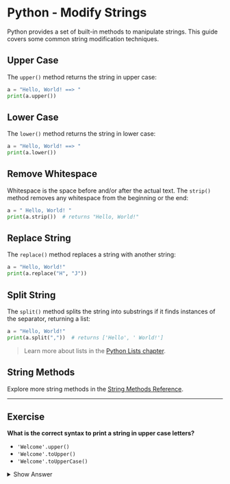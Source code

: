 # Python - Modify Strings

Python provides a set of built-in methods to manipulate strings. This guide covers some common string modification techniques.

## Upper Case

The `upper()` method returns the string in upper case:

```python
a = "Hello, World! ==> "
print(a.upper())
```

## Lower Case

The `lower()` method returns the string in lower case:

```python
a = "Hello, World! ==> "
print(a.lower())
```

## Remove Whitespace

Whitespace is the space before and/or after the actual text. The `strip()` method removes any whitespace from the beginning or the end:

```python
a = " Hello, World! "
print(a.strip())  # returns "Hello, World!"
```

## Replace String

The `replace()` method replaces a string with another string:

```python
a = "Hello, World!"
print(a.replace("H", "J"))
```

## Split String

The `split()` method splits the string into substrings if it finds instances of the separator, returning a list:

```python
a = "Hello, World!"
print(a.split(","))  # returns ['Hello', ' World!']
```

> Learn more about lists in the [Python Lists chapter](#).

## String Methods

Explore more string methods in the [String Methods Reference](#).

---

## Exercise

**What is the correct syntax to print a string in upper case letters?**

- `'Welcome'.upper()`
- `'Welcome'.toUpper()`
- `'Welcome'.toUpperCase()`

<details>
<summary>Show Answer</summary>

The correct syntax is:

```python
'Welcome'.upper()
```

</details>
